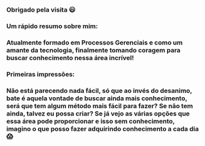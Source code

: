 ### Obrigado pela visita 😃
### Um rápido resumo sobre mim: 
###    Atualmente formado em Processos Gerenciais e como um amante da tecnologia, finalmente tomando coragem para buscar conhecimento nessa área incrível!
### Primeiras impressões:
###    Não está parecendo nada fácil, só que ao invés do desanimo, bate é aquela vontade de buscar ainda mais conhecimento, será que tem algum método mais fácil para fazer? Se não tem ainda, talvez eu possa criar? Se já vejo as várias opções que essa área pode proporcionar e isso sem conhecimento, imagino o que posso fazer adquirindo conhecimento a cada dia 😱     
<!--
**tayrone42/tayrone42** is a ✨ _special_ ✨ repository because its `README.md` (this file) appears on your GitHub profile.

Here are some ideas to get you started:

- 🔭 I’m currently working on ...
- 🌱 I’m currently learning ...
- 👯 I’m looking to collaborate on ...
- 🤔 I’m looking for help with ...
- 💬 Ask me about ...
- 📫 How to reach me: ...
- 😄 Pronouns: ...
- ⚡ Fun fact: ...
-->
